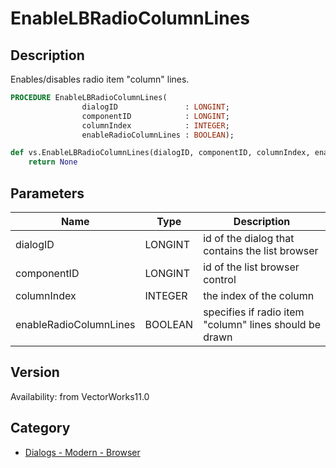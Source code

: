 # EnableLBRadioColumnLines

## Description
Enables/disables radio item &quot;column&quot; lines.

```pascal
PROCEDURE EnableLBRadioColumnLines(
				dialogID               : LONGINT;
				componentID            : LONGINT;
				columnIndex            : INTEGER;
				enableRadioColumnLines : BOOLEAN);
```

```python
def vs.EnableLBRadioColumnLines(dialogID, componentID, columnIndex, enableRadioColumnLines):
    return None
```

## Parameters
|Name|Type|Description|
|---|---|---|
|dialogID|LONGINT|id of the dialog that contains the list browser|
|componentID|LONGINT|id of the list browser control|
|columnIndex|INTEGER|the index of the column|
|enableRadioColumnLines|BOOLEAN|specifies if radio item &quot;column&quot; lines should be drawn|

## Version
Availability: from VectorWorks11.0

## Category
* [Dialogs - Modern - Browser](../Categories/Dialogs%20-%20Modern%20-%20Browser.md)
